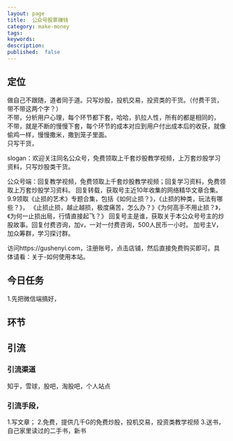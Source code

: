 ```yaml
---
layout: page
title:  公众号股票赚钱
category: make-money
tags:
keywords:
description:
published:  false
---
```


## 定位
做自己不跟随，道者同于道。只写炒股，投机交易，投资类的干货。（付费干货，带不带这两个字？）    
不带，分析用户心理，每个环节都下套，哈哈，扒拉人性，所有的都是相同的，    
不带，就是不断的慢慢下套，每个环节的成本对应到用户付出成本后的收获，就像偷鸡一样，慢慢撒米，撒到笼子里面。  
只写干货，

slogan：欢迎关注同名公众号，免费领取上千套炒股教学视频，上万套炒股学习资料，只写炒股类干货。

公众号端：回复教学视频，免费领取上千套炒股教学视频；回复学习资料，免费领取上万套炒股学习资料。
回复转载，获取号主近10年收集的网络精华文章合集。9.9领取《止损的艺术》专题合集，包括《如何止损？》，《止损的种类，玩法有哪些？》，
《止损止损，越止越损，极度痛苦，怎么办？》《为何高手不用止损？》，《为何一止损出局，行情直接起飞？》
回复号主是谁，获取关于本公众号号主的炒股故事。回复付费咨询，加v，一对一付费咨询，500人民币一小时。
加号主V，加众筹群，学习探讨群。

访问https://gushenyi.com，注册账号，点击店铺，然后直接免费购买即可。具体请看：关于-如何使用本站。  


## 今日任务
1.先把微信端搞好，
## 环节

## 引流
### 引流渠道
知乎，雪球，股吧，淘股吧，个人站点

### 引流手段，
1.写文章；
2.免费，提供几千G的免费炒股，投机交易，投资类教学视频
3.送书，自己家里读过的二手书，新书

